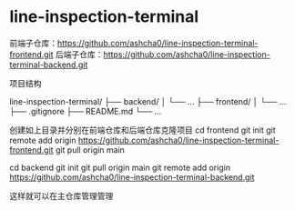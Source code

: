 # line-inspection-terminal

前端子仓库：https://github.com/ashcha0/line-inspection-terminal-frontend.git
后端子仓库：https://github.com/ashcha0/line-inspection-terminal-backend.git

项目结构

line-inspection-terminal/
├── backend/
│   └── ...
├── frontend/
│   └── ...
├── .gitignore
├── README.md
└── ...

创建如上目录并分别在前端仓库和后端仓库克隆项目
cd frontend
git init
git remote add origin https://github.com/ashcha0/line-inspection-terminal-frontend.git
git pull origin main

cd backend
git init
git pull origin main
git remote add origin https://github.com/ashcha0/line-inspection-terminal-backend.git

这样就可以在主仓库管理管理